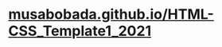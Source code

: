 # **[musabobada.github.io/HTML-CSS_Template1_2021](https://musabobada.github.io/HTML-CSS_Template1_2021)**
